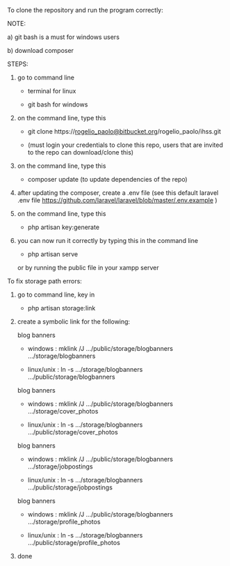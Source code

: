 To clone the repository and run the program correctly:


NOTE: 

a) git bash is a must for windows users

b) download composer 


STEPS:


1) go to command line

	- terminal for linux
	
	- git bash for windows
	
	
2) on the command line, type this

	- git clone https://rogelio_paolo@bitbucket.org/rogelio_paolo/ihss.git
	
	- (must login your credentials to clone this repo, users that are invited to the repo can download/clone this)
	
	
3) on the command line, type this

	- composer update (to update dependencies of the repo)
	
	
4) after updating the composer, create a .env file (see this default laravel .env file https://github.com/laravel/laravel/blob/master/.env.example )


5) on the command line, type this

	- php artisan key:generate
	
	
6) you can now run it correctly by typing this in the command line

	- php artisan serve
	
	or by running the public file in your xampp server
	
	
	
To fix storage path errors:


1) go to command line, key in

	- php artisan storage:link
	
	
2) create a symbolic link for the following:


	blog banners
	
	- windows : mklink /J .../public/storage/blogbanners .../storage/blogbanners
	
	- linux/unix : ln -s .../storage/blogbanners .../public/storage/blogbanners
	
	
	blog banners
	
	- windows : mklink /J .../public/storage/blogbanners .../storage/cover_photos
	
	- linux/unix : ln -s .../storage/blogbanners .../public/storage/cover_photos
	
	
	blog banners
	
	- windows : mklink /J .../public/storage/blogbanners .../storage/jobpostings
	
	- linux/unix : ln -s .../storage/blogbanners .../public/storage/jobpostings
	
	
	blog banners
	
	- windows : mklink /J .../public/storage/blogbanners .../storage/profile_photos
	
	- linux/unix : ln -s .../storage/blogbanners .../public/storage/profile_photos
	
	
3) done
	
